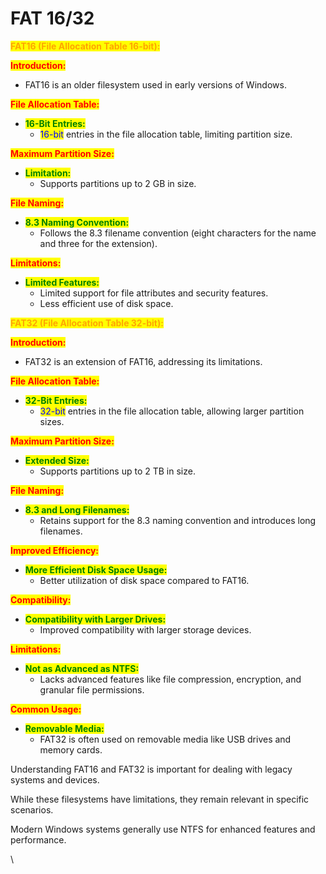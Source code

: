 # FAT 16/32

<mark style="color:orange;">**FAT16 (File Allocation Table 16-bit):**</mark>

<mark style="color:red;">**Introduction:**</mark>

* FAT16 is an older filesystem used in early versions of Windows.

<mark style="color:red;">**File Allocation Table:**</mark>

* <mark style="color:green;">**16-Bit Entries:**</mark>
  * <mark style="color:blue;">16-bit</mark> entries in the file allocation table, limiting partition size.

<mark style="color:red;">**Maximum Partition Size:**</mark>

* <mark style="color:green;">**Limitation:**</mark>
  * Supports partitions up to 2 GB in size.

<mark style="color:red;">**File Naming:**</mark>

* <mark style="color:green;">**8.3 Naming Convention:**</mark>
  * Follows the 8.3 filename convention (eight characters for the name and three for the extension).

<mark style="color:red;">**Limitations:**</mark>

* <mark style="color:green;">**Limited Features:**</mark>
  * Limited support for file attributes and security features.
  * Less efficient use of disk space.

<mark style="color:orange;">**FAT32 (File Allocation Table 32-bit):**</mark>

<mark style="color:red;">**Introduction:**</mark>

* FAT32 is an extension of FAT16, addressing its limitations.

<mark style="color:red;">**File Allocation Table:**</mark>

* <mark style="color:green;">**32-Bit Entries:**</mark>
  * <mark style="color:blue;">32-bit</mark> entries in the file allocation table, allowing larger partition sizes.

<mark style="color:red;">**Maximum Partition Size:**</mark>

* <mark style="color:green;">**Extended Size:**</mark>
  * Supports partitions up to 2 TB in size.

<mark style="color:red;">**File Naming:**</mark>

* <mark style="color:green;">**8.3 and Long Filenames:**</mark>
  * Retains support for the 8.3 naming convention and introduces long filenames.

<mark style="color:red;">**Improved Efficiency:**</mark>

* <mark style="color:green;">**More Efficient Disk Space Usage:**</mark>
  * Better utilization of disk space compared to FAT16.

<mark style="color:red;">**Compatibility:**</mark>

* <mark style="color:green;">**Compatibility with Larger Drives:**</mark>
  * Improved compatibility with larger storage devices.

<mark style="color:red;">**Limitations:**</mark>

* <mark style="color:green;">**Not as Advanced as NTFS:**</mark>
  * Lacks advanced features like file compression, encryption, and granular file permissions.

<mark style="color:red;">**Common Usage:**</mark>

* <mark style="color:green;">**Removable Media:**</mark>
  * FAT32 is often used on removable media like USB drives and memory cards.

Understanding FAT16 and FAT32 is important for dealing with legacy systems and devices.&#x20;

While these filesystems have limitations, they remain relevant in specific scenarios.&#x20;

Modern Windows systems generally use NTFS for enhanced features and performance.

\
